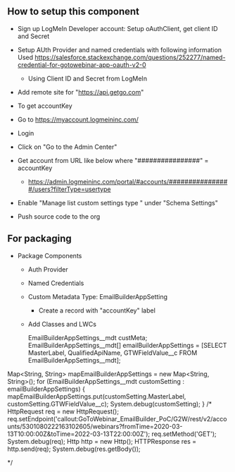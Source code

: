 ## How to setup this component
- Sign up LogMeIn Developer account: Setup oAuthClient, get client ID and Secret
- Setup AUth Provider and named credentials with following information
Used https://salesforce.stackexchange.com/questions/252277/named-credential-for-gotowebinar-app-oauth-v2-0
  - Using Client ID and Secret from LogMeIn
- Add remote site for "https://api.getgo.com"

- To get accountKey
- Go to https://myaccount.logmeininc.com/
- Login
- Click on "Go to the Admin Center"
- Get account from URL like below where "################" = accountKey
  - https://admin.logmeininc.com/portal/#accounts/################/users?filterType=usertype

- Enable "Manage list custom settings type " under "Schema Settings"


- Push source code to the org

## For packaging

- Package Components
  - Auth Provider
  - Named Credentials
  - Custom Metadata Type: EmailBuilderAppSetting
    - Create a record with "accountKey" label
  - Add Classes and LWCs





    EmailBuilderAppSettings__mdt custMeta;
EmailBuilderAppSettings__mdt[] emailBuilderAppSettings = [SELECT MasterLabel, QualifiedApiName, GTWFieldValue__c FROM EmailBuilderAppSettings__mdt];

Map<String, String> mapEmailBuilderAppSettings = new Map<String, String>(); 
for (EmailBuilderAppSettings__mdt customSetting : emailBuilderAppSettings) {
    mapEmailBuilderAppSettings.put(customSetting.MasterLabel, customSetting.GTWFieldValue__c);
    System.debug(customSetting);
}
/*
HttpRequest req = new HttpRequest();
req.setEndpoint('callout:GoToWebinar_EmailBuilder_PoC/G2W/rest/v2/accounts/5301080222163102605/webinars?fromTime=2020-03-13T10:00:00Z&toTime=2022-03-13T22:00:00Z');
req.setMethod('GET');
System.debug(req);
Http http = new Http();
HTTPResponse res = http.send(req);
System.debug(res.getBody());

*/